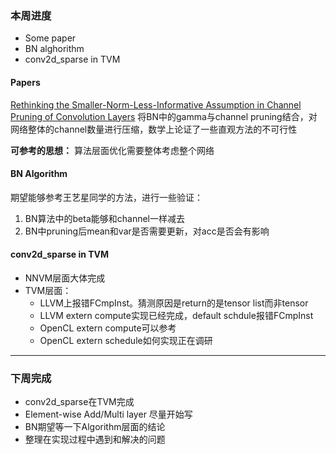 ### 本周进度
- Some paper
- BN alghorithm
- conv2d_sparse in TVM

#### Papers
[Rethinking the Smaller-Norm-Less-Informative Assumption in Channel Pruning of Convolution Layers](https://arxiv.org/abs/1802.00124)
将BN中的gamma与channel pruning结合，对网络整体的channel数量进行压缩，数学上论证了一些直观方法的不可行性

__可参考的思想：__
算法层面优化需要整体考虑整个网络

#### BN Algorithm
期望能够参考王艺星同学的方法，进行一些验证：
1. BN算法中的beta能够和channel一样减去
2. BN中pruning后mean和var是否需要更新，对acc是否会有影响

#### conv2d_sparse in TVM
- NNVM层面大体完成
- TVM层面：
    - LLVM上报错FCmpInst。猜测原因是return的是tensor list而非tensor
    - LLVM extern compute实现已经完成，default schdule报错FCmpInst
    - OpenCL extern compute可以参考
    - OpenCL extern schedule如何实现正在调研
    
--------------------

### 下周完成
- conv2d_sparse在TVM完成
- Element-wise Add/Multi layer 尽量开始写
- BN期望等一下Algorithm层面的结论
- 整理在实现过程中遇到和解决的问题

